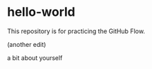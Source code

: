 # hello-world
This repository is for practicing the GitHub Flow.

(another edit)

a bit about yourself
